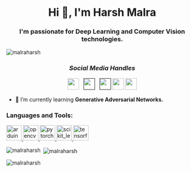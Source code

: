 <h1 align="center">Hi 👋, I'm Harsh Malra</h1>
<h3 align="center">I'm passionate for Deep Learning and Computer Vision technologies.</h3>

<p align="left"> <img src="https://komarev.com/ghpvc/?username=malraharsh&label=Profile%20views&color=0e75b6&style=flat" alt="malraharsh" /> </p>

<h3 align='center'><i>Social Media Handles</i></h3>
<p align='center'>
<a href="https://twitter.com/harshm15"><img height="30" src="https://github.com/malraharsh/malraharsh/blob/master/icon/twitter.png"></a>&nbsp;&nbsp;
<a href=""><img height="30" src="https://github.com/malraharsh/malraharsh/blob/master/icon/instagram.jpg"></a>&nbsp;&nbsp;
<a href=""><img height="30" src="https://github.com/malraharsh/malraharsh/blob/master/icon/fb.png"></a>
<a href="https://www.linkedin.com/in/malraharsh/"><img height="30" src="https://github.com/malraharsh/malraharsh/blob/master/icon/linkedin.png"></a>
<a href="https://medium.com/@harshmalra"><img height="30" src="https://www.vectorlogo.zone/logos/medium/medium-tile.svg"></a>
</p>

- 🌱 I’m currently learning **Generative Adversarial Networks.**

<h3 align="left">Languages and Tools:</h3>
<p align="left"> <a href="https://www.arduino.cc/" target="_blank"> <img src="https://cdn.worldvectorlogo.com/logos/arduino-1.svg" alt="arduino" width="40" height="40"/> </a> <a href="https://opencv.org/" target="_blank"> <img src="https://www.vectorlogo.zone/logos/opencv/opencv-icon.svg" alt="opencv" width="40" height="40"/> </a> <a href="https://pytorch.org/" target="_blank"> <img src="https://www.vectorlogo.zone/logos/pytorch/pytorch-icon.svg" alt="pytorch" width="40" height="40"/> </a> <a href="https://scikit-learn.org/" target="_blank"> <img src="https://upload.wikimedia.org/wikipedia/commons/0/05/Scikit_learn_logo_small.svg" alt="scikit_learn" width="40" height="40"/> </a> <a href="https://www.tensorflow.org" target="_blank"> <img src="https://www.vectorlogo.zone/logos/tensorflow/tensorflow-icon.svg" alt="tensorflow" width="40" height="40"/> </a> </p>

<p><img align="left" src="https://github-readme-stats.vercel.app/api/top-langs?username=malraharsh&show_icons=true&locale=en&layout=compact" alt="malraharsh" /></p>

<p>&nbsp;<img align="center" src="https://github-readme-stats.vercel.app/api?username=malraharsh&show_icons=true&locale=en" alt="malraharsh" /></p>

<p><img align="center" src="https://github-readme-streak-stats.herokuapp.com/?user=malraharsh&" alt="malraharsh" /></p>
